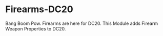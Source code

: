 # Firearms-DC20
Bang Boom Pow. Firearms are here for DC20. This Module adds Firearm Weapon Properties to DC20.
